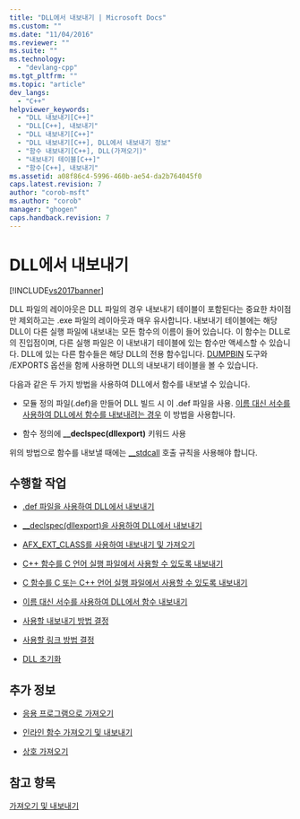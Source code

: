 ```yaml
---
title: "DLL에서 내보내기 | Microsoft Docs"
ms.custom: ""
ms.date: "11/04/2016"
ms.reviewer: ""
ms.suite: ""
ms.technology: 
  - "devlang-cpp"
ms.tgt_pltfrm: ""
ms.topic: "article"
dev_langs: 
  - "C++"
helpviewer_keywords: 
  - "DLL 내보내기[C++]"
  - "DLL[C++], 내보내기"
  - "DLL 내보내기[C++]"
  - "DLL 내보내기[C++], DLL에서 내보내기 정보"
  - "함수 내보내기[C++], DLL(가져오기)"
  - "내보내기 테이블[C++]"
  - "함수[C++], 내보내기"
ms.assetid: a08f86c4-5996-460b-ae54-da2b764045f0
caps.latest.revision: 7
author: "corob-msft"
ms.author: "corob"
manager: "ghogen"
caps.handback.revision: 7
---
```

# DLL에서 내보내기
[!INCLUDE[vs2017banner](../assembler/inline/includes/vs2017banner.md)]

DLL 파일의 레이아웃은 DLL 파일의 경우 내보내기 테이블이 포함된다는 중요한 차이점만 제외하고는 .exe 파일의 레이아웃과 매우 유사합니다.  내보내기 테이블에는 해당 DLL이 다른 실행 파일에 내보내는 모든 함수의 이름이 들어 있습니다.  이 함수는 DLL로의 진입점이며, 다른 실행 파일은 이 내보내기 테이블에 있는 함수만 액세스할 수 있습니다.  DLL에 있는 다른 함수들은 해당 DLL의 전용 함수입니다.  [DUMPBIN](../build/reference/dumpbin-reference.md) 도구와 \/EXPORTS 옵션을 함께 사용하면 DLL의 내보내기 테이블을 볼 수 있습니다.  
  
 다음과 같은 두 가지 방법을 사용하여 DLL에서 함수를 내보낼 수 있습니다.  
  
-   모듈 정의 파일\(.def\)을 만들어 DLL 빌드 시 이 .def 파일을 사용.  [이름 대신 서수를 사용하여 DLL에서 함수를 내보내려는 경우](../build/exporting-functions-from-a-dll-by-ordinal-rather-than-by-name.md) 이 방법을 사용합니다.  
  
-   함수 정의에 **\_\_declspec\(dllexport\)** 키워드 사용  
  
 위의 방법으로 함수를 내보낼 때에는 [\_\_stdcall](../cpp/stdcall.md) 호출 규칙을 사용해야 합니다.  
  
## 수행할 작업  
  
-   [.def 파일을 사용하여 DLL에서 내보내기](../build/exporting-from-a-dll-using-def-files.md)  
  
-   [\_\_declspec\(dllexport\)을 사용하여 DLL에서 내보내기](../build/exporting-from-a-dll-using-declspec-dllexport.md)  
  
-   [AFX\_EXT\_CLASS를 사용하여 내보내기 및 가져오기](../build/exporting-and-importing-using-afx-ext-class.md)  
  
-   [C\+\+ 함수를 C 언어 실행 파일에서 사용할 수 있도록 내보내기](../build/exporting-cpp-functions-for-use-in-c-language-executables.md)  
  
-   [C 함수를 C 또는 C\+\+ 언어 실행 파일에서 사용할 수 있도록 내보내기](../build/exporting-c-functions-for-use-in-c-or-cpp-language-executables.md)  
  
-   [이름 대신 서수를 사용하여 DLL에서 함수 내보내기](../build/exporting-functions-from-a-dll-by-ordinal-rather-than-by-name.md)  
  
-   [사용할 내보내기 방법 결정](../build/determining-which-exporting-method-to-use.md)  
  
-   [사용할 링크 방법 결정](../build/determining-which-linking-method-to-use.md)  
  
-   [DLL 초기화](../build/initializing-a-dll.md)  
  
## 추가 정보  
  
-   [응용 프로그램으로 가져오기](../build/importing-into-an-application.md)  
  
-   [인라인 함수 가져오기 및 내보내기](../build/importing-and-exporting-inline-functions.md)  
  
-   [상호 가져오기](../build/mutual-imports.md)  
  
## 참고 항목  
 [가져오기 및 내보내기](../build/importing-and-exporting.md)